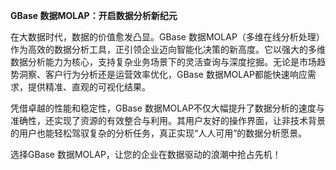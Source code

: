 **GBase 数据MOLAP：开启数据分析新纪元**

在大数据时代，数据的价值愈发凸显。GBase 数据MOLAP（多维在线分析处理）作为高效的数据分析工具，正引领企业迈向智能化决策的新高度。它以强大的多维数据分析能力为核心，支持复杂业务场景下的灵活查询与深度挖掘。无论是市场趋势洞察、客户行为分析还是运营效率优化，GBase 数据MOLAP都能快速响应需求，提供精准、直观的可视化结果。

凭借卓越的性能和稳定性，GBase 数据MOLAP不仅大幅提升了数据分析的速度与准确性，还实现了资源的有效整合与利用。其用户友好的操作界面，让非技术背景的用户也能轻松驾驭复杂的分析任务，真正实现“人人可用”的数据分析愿景。

选择GBase 数据MOLAP，让您的企业在数据驱动的浪潮中抢占先机！
